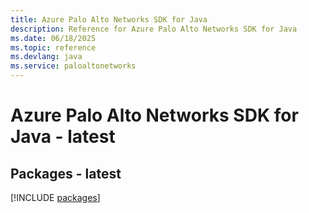 ```yaml
---
title: Azure Palo Alto Networks SDK for Java
description: Reference for Azure Palo Alto Networks SDK for Java
ms.date: 06/18/2025
ms.topic: reference
ms.devlang: java
ms.service: paloaltonetworks
---
```

# Azure Palo Alto Networks SDK for Java - latest
## Packages - latest
[!INCLUDE [packages](palo-alto-networks-index.md)]